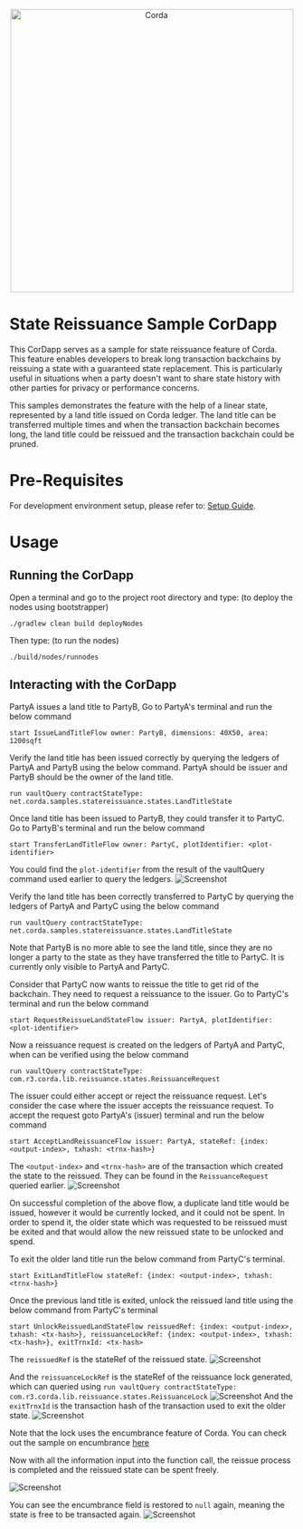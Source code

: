 <p align="center">
  <img src="https://www.corda.net/wp-content/uploads/2016/11/fg005_corda_b.png" alt="Corda" width="500">
</p>

# State Reissuance Sample CorDapp

This CorDapp serves as a sample for state reissuance feature of Corda. This feature enables developers to break long 
transaction backchains by reissuing a state with a guaranteed state replacement. This is particularly useful in situations
when a party doesn't want to share state history with other parties for privacy or performance concerns.

This samples demonstrates the feature with the help of a linear state, represented by a land title issued on Corda ledger. 
The land title can be transferred multiple times and when the transaction backchain becomes long, the land title could be 
reissued and the transaction backchain could be pruned.

# Pre-Requisites

For development environment setup, please refer to: [Setup Guide](https://docs.r3.com/en/platform/corda/4.9/community/getting-set-up.html).

# Usage

## Running the CorDapp

Open a terminal and go to the project root directory and type: (to deploy the nodes using bootstrapper)

    ./gradlew clean build deployNodes

Then type: (to run the nodes)

    ./build/nodes/runnodes

## Interacting with the CorDapp

PartyA issues a land title to PartyB, Go to PartyA's terminal and run the below command

    start IssueLandTitleFlow owner: PartyB, dimensions: 40X50, area: 1200sqft

Verify the land title has been issued correctly by querying the ledgers of PartyA and PartyB using the below command.
PartyA should be issuer and PartyB should be the owner of the land title.

    run vaultQuery contractStateType: net.corda.samples.statereissuance.states.LandTitleState

Once land title has been issued to PartyB, they could transfer it to PartyC. Go to PartyB's terminal and run the below command

    start TransferLandTitleFlow owner: PartyC, plotIdentifier: <plot-identifier>

You could find the `plot-identifier` from the result of the vaultQuery command used earlier to query the ledgers.
![Screenshot](image/1.jpeg)

Verify the land title has been correctly transferred to PartyC by querying the ledgers of PartyA and PartyC using the below command

    run vaultQuery contractStateType: net.corda.samples.statereissuance.states.LandTitleState

Note that PartyB is no more able to see the land title, since they are no longer a party to the state as they have transferred
the title to PartyC. It is currently only visible to PartyA and PartyC.

Consider that PartyC now wants to reissue the title to get rid of the backchain. They need to request a reissuance to the issuer.
Go to PartyC's terminal and run the below command

    start RequestReissueLandStateFlow issuer: PartyA, plotIdentifier: <plot-identifier>

Now a reissuance request is created on the ledgers of PartyA and PartyC, when can be verified using the below command

    run vaultQuery contractStateType: com.r3.corda.lib.reissuance.states.ReissuanceRequest

The issuer could either accept or reject the reissuance request. Let's consider the case where the issuer accepts the 
reissuance request. To accept the request goto PartyA's (issuer) terminal and run the below command

    start AcceptLandReissuanceFlow issuer: PartyA, stateRef: {index: <output-index>, txhash: <trnx-hash>}

The `<output-index>` and `<trnx-hash>` are of the transaction which created the state to the reissued. They can be found
in the `ReissuanceRequest` queried earlier.
![Screenshot](image/2.jpeg)

On successful completion of the above flow, a duplicate land title would be issued, however it would be currently
locked, and it could not be spent. In order to spend it, the older state which was requested to be reissued must be exited
and that would allow the new reissued state to be unlocked and spend.

To exit the older land title run the below command from PartyC's terminal.

    start ExitLandTitleFlow stateRef: {index: <output-index>, txhash: <trnx-hash>}

Once the previous land title is exited, unlock the reissued land title using the below command from PartyC's terminal

    start UnlockReissuedLandStateFlow reissuedRef: {index: <output-index>, txhash: <tx-hash>}, reissuanceLockRef: {index: <output-index>, txhash: <tx-hash>}, exitTrnxId: <tx-hash>

The `reissuedRef` is the stateRef of the reissued state.
 ![Screenshot](image/3.jpeg)
 
 And the `reissuanceLockRef` is the stateRef of the reissuance lock generated, which can queried using `run vaultQuery contractStateType: com.r3.corda.lib.reissuance.states.ReissuanceLock` 
 ![Screenshot](image/4.jpeg)
 And the `exitTrnxId` is the transaction hash of the transaction used to exit the older state.
 ![Screenshot](image/5.jpeg)
 
Note that the lock uses the encumbrance feature of Corda. You can check out the sample on encumbrance [here](https://github.com/corda/samples-java/tree/master/Features/encumbrance-avatar)

Now with all the information input into the function call, the reissue process is completed and the reissued state can be spent freely.

![Screenshot](image/6.jpeg)

You can see the encumbrance field is restored to `null` again, meaning the state is free to be transacted again. 
![Screenshot](image/7.jpeg)

